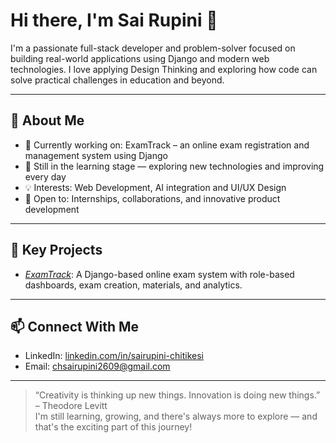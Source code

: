 # Hi there, I'm Sai Rupini 👋

I'm a passionate full-stack developer and problem-solver focused on building real-world applications using Django and modern web technologies. I love applying Design Thinking and exploring how code can solve practical challenges in education and beyond.

---

## 🚀 About Me
- 🔭 Currently working on: ExamTrack – an online exam registration and management system using Django
- 🌱 Still in the learning stage — exploring new technologies and improving every day
- 💡 Interests: Web Development, AI integration and UI/UX Design
- 💼 Open to: Internships, collaborations, and innovative product development

---

## 🧩 Key Projects
- [*ExamTrack*](https://github.com/Sai-rupini/ExamTrack): A Django-based online exam system with role-based dashboards, exam creation, materials, and analytics.

---


## 📫 Connect With Me
- LinkedIn: [linkedin.com/in/sairupini-chitikesi](https://linkedin.com/in/sairupini-chitikesi)
- Email: chsairupini2609@gmail.com

---

> “Creativity is thinking up new things. Innovation is doing new things.” – Theodore Levitt  
> I'm still learning, growing, and there's always more to explore — and that's the exciting part of this journey!
